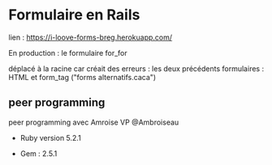 # Formulaire en Rails

lien : https://i-loove-forms-breg.herokuapp.com/ 

En production : le formulaire for_for

déplacé à la racine car créait des erreurs : les deux précédents formulaires : HTML et form_tag ("forms alternatifs.caca")

## peer programming
peer programming avec Amroise VP @Ambroiseau


* Ruby version 5.2.1

* Gem : 2.5.1
